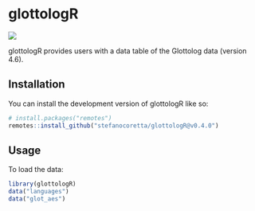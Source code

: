 
<!-- README.md is generated from README.Rmd. Please edit that file -->

# glottologR

<!-- badges: start -->

[![](https://img.shields.io/badge/devel%20version-0.4.0-orange.svg)](https://github.com/phonetisr)
<!-- badges: end -->

glottologR provides users with a data table of the Glottolog data
(version 4.6).

## Installation

You can install the development version of glottologR like so:

``` r
# install.packages("remotes")
remotes::install_github("stefanocoretta/glottologR@v0.4.0")
```

## Usage

To load the data:

``` r
library(glottologR)
data("languages")
data("glot_aes")
```
